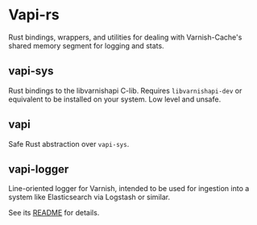 # Vapi-rs

Rust bindings, wrappers, and utilities for dealing with Varnish-Cache's
shared memory segment for logging and stats.

## vapi-sys

Rust bindings to the libvarnishapi C-lib.  Requires `libvarnishapi-dev`
or equivalent to be installed on your system.  Low level and unsafe.

## vapi

Safe Rust abstraction over `vapi-sys`.

## vapi-logger

Line-oriented logger for Varnish, intended to be used for ingestion into
a system like Elasticsearch via Logstash or similar.

See its [README](vapi-logger/README.md) for details.
